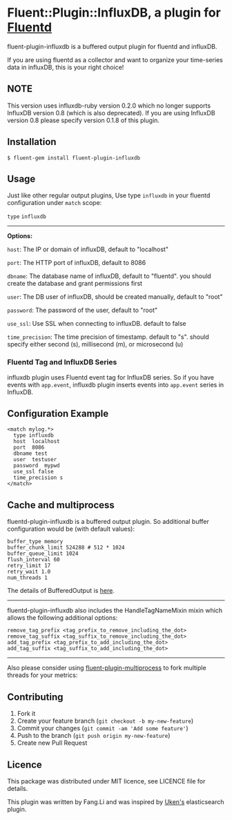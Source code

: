 # Fluent::Plugin::InfluxDB, a plugin for [Fluentd](http://fluentd.org)

fluent-plugin-influxdb is a buffered output plugin for fluentd and influxDB.

If you are using fluentd as a collector and want to organize your time-series data in influxDB, this is your right choice!

## NOTE

This version uses influxdb-ruby version 0.2.0 which no longer supports InfluxDB version 0.8 (which is also deprecated).
If you are using InfluxDB version 0.8 please specify version 0.1.8 of this plugin.

## Installation

    $ fluent-gem install fluent-plugin-influxdb

## Usage

Just like other regular output plugins, Use type `influxdb` in your fluentd configuration under `match` scope:

`type` `influxdb`

--------------

**Options:**

`host`: The IP or domain of influxDB, default to "localhost"

`port`: The HTTP port of influxDB, default to 8086

`dbname`: The database name of influxDB, default to "fluentd". you should create the database and grant permissions first

`user`: The DB user of influxDB, should be created manually, default to "root"

`password`: The password of the user, default to "root"

`use_ssl`: Use SSL when connecting to influxDB. default to false

`time_precision`: The time precision of timestamp. default to "s". should specify either second (s), millisecond (m), or microsecond (u)

### Fluentd Tag and InfluxDB Series

influxdb plugin uses Fluentd event tag for InfluxDB series.
So if you have events with `app.event`, influxdb plugin inserts events into `app.event` series in InfluxDB.

## Configuration Example

```
<match mylog.*>
  type influxdb
  host  localhost
  port  8086
  dbname test
  user  testuser
  password  mypwd
  use_ssl false
  time_precision s
</match>
```

## Cache and multiprocess


fluentd-plugin-influxdb is a buffered output plugin. So additional buffer configuration would be (with default values):

```
buffer_type memory
buffer_chunk_limit 524288 # 512 * 1024
buffer_queue_limit 1024
flush_interval 60
retry_limit 17
retry_wait 1.0
num_threads 1
```

The details of BufferedOutput is [here](http://docs.fluentd.org/articles/buffer-plugin-overview).

---

fluentd-plugin-influxdb also includes the HandleTagNameMixin mixin which allows the following additional options:

```
remove_tag_prefix <tag_prefix_to_remove_including_the_dot>
remove_tag_suffix <tag_suffix_to_remove_including_the_dot>
add_tag_prefix <tag_prefix_to_add_including_the_dot>
add_tag_suffix <tag_suffix_to_add_including_the_dot>
```

---

Also please consider using [fluent-plugin-multiprocess](https://github.com/frsyuki/fluent-plugin-multiprocess) to fork multiple threads for your metrics:

## Contributing


1. Fork it
2. Create your feature branch (`git checkout -b my-new-feature`)
3. Commit your changes (`git commit -am 'Add some feature'`)
4. Push to the branch (`git push origin my-new-feature`)
5. Create new Pull Request


## Licence


This package was distributed under MIT licence, see LICENCE file for details.

This plugin was written by Fang.Li and was inspired by [Uken's](https://github.com/uken/fluent-plugin-elasticsearch) elasticsearch plugin.
